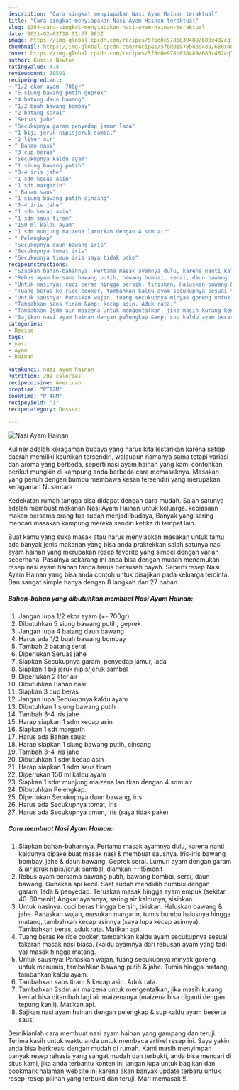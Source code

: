 ```yaml
---
description: "Cara singkat menyiapakan Nasi Ayam Hainan teraktual"
title: "Cara singkat menyiapakan Nasi Ayam Hainan teraktual"
slug: 1384-cara-singkat-menyiapakan-nasi-ayam-hainan-teraktual
date: 2021-02-02T18:01:57.983Z
image: https://img-global.cpcdn.com/recipes/5f6d0e978b830489/680x482cq70/nasi-ayam-hainan-foto-resep-utama.jpg
thumbnail: https://img-global.cpcdn.com/recipes/5f6d0e978b830489/680x482cq70/nasi-ayam-hainan-foto-resep-utama.jpg
cover: https://img-global.cpcdn.com/recipes/5f6d0e978b830489/680x482cq70/nasi-ayam-hainan-foto-resep-utama.jpg
author: Gussie Newton
ratingvalue: 4.8
reviewcount: 20501
recipeingredient:
- "1/2 ekor ayam  700gr"
- "5 siung bawang putih geprek"
- "4 batang daun bawang"
- "1/2 buah bawang bombay"
- "2 batang serai"
- "Seruas jahe"
- "Secukupnya garam penyedap jamur lada"
- "1 biji jeruk nipisjeruk sambal"
- "2 liter air"
- " Bahan nasi"
- "3 cup beras"
- "Secukupnya kaldu ayam"
- "1 siung bawang putih"
- "3-4 iris jahe"
- "1 sdm kecap asin"
- "1 sdt margarin"
- " Bahan saus"
- "1 siung bawang putih cincang"
- "3-4 iris jahe"
- "1 sdm kecap asin"
- "1 sdm saus tiram"
- "150 ml kaldu ayam"
- "1 sdm munjung maizena larutkan dengan 4 sdm air"
- " Pelengkap"
- "Secukupnya daun bawang iris"
- "Secukupnya tomat iris"
- "Secukupnya timun iris saya tidak pake"
recipeinstructions:
- "Siapkan bahan-bahannya. Pertama masak ayamnya dulu, karena nanti kaldunya dipake buat masak nasi &amp; membuat sausnya. Iris-iris bawang bombay, jahe &amp; daun bawang. Geprek serai. Lumuri ayam dengan garam &amp; air jeruk nipis/jeruk sambal, diamkan +-15menit"
- "Rebus ayam bersama bawang putih, bawang bombai, serai, daun bawang. Gunakan api kecil. Saat sudah mendidih bumbui dengan garam, lada &amp; penyedap. Teruskan masak hingga ayam empuk (sekitar 40-60menit) Angkat ayamnya, saring air kaldunya, sisihkan."
- "Untuk nasinya: cuci beras hingga bersih, tiriskan. Haluskan bawang &amp; jahe. Panaskan wajan, masukan margarin, tumis bumbu halusnya hingga matang, tambahkan kecap asinnya (saya lupa kecap asinnya). Tambahkan beras, aduk rata. Matikan api."
- "Tuang beras ke rice cooker, tambahkan kaldu ayam secukupnya sesuai takaran masak nasi biasa. (kaldu ayamnya dari rebusan ayam yang tadi ya) masak hingga matang."
- "Untuk sausnya: Panaskan wajan, tuang secukupnya minyak goreng untuk menumis, tambahkan bawang putih &amp; jahe. Tumis hingga matang, tambahkan kaldu ayam."
- "Tambahkan saos tiram &amp; kecap asin. Aduk rata."
- "Tambahkan 2sdm air maizena untuk mengentalkan, jika masih kurang kental bisa ditambah lagi air maizenanya.(maizena bisa diganti dengan tepung kanji). Matikan api."
- "Sajikan nasi ayam hainan dengan pelengkap &amp; sup kaldu ayam beserta saus."
categories:
- Recipe
tags:
- nasi
- ayam
- hainan

katakunci: nasi ayam hainan 
nutrition: 292 calories
recipecuisine: American
preptime: "PT12M"
cooktime: "PT48M"
recipeyield: "1"
recipecategory: Dessert

---
```



![Nasi Ayam Hainan](https://img-global.cpcdn.com/recipes/5f6d0e978b830489/680x482cq70/nasi-ayam-hainan-foto-resep-utama.jpg)

Kuliner adalah keragaman budaya yang harus kita lestarikan karena setiap daerah memiliki keunikan tersendiri, walaupun namanya sama tetapi variasi dan aroma yang berbeda, seperti nasi ayam hainan yang kami contohkan berikut mungkin di kampung anda berbeda cara memasaknya. Masakan yang penuh dengan bumbu membawa kesan tersendiri yang merupakan keragaman Nusantara



Kedekatan rumah tangga bisa didapat dengan cara mudah. Salah satunya adalah membuat makanan Nasi Ayam Hainan untuk keluarga. kebiasaan makan bersama orang tua sudah menjadi budaya, Banyak yang sering mencari masakan kampung mereka sendiri ketika di tempat lain.

Buat kamu yang suka masak atau harus menyiapkan masakan untuk tamu ada banyak jenis makanan yang bisa anda praktekkan salah satunya nasi ayam hainan yang merupakan resep favorite yang simpel dengan varian sederhana. Pasalnya sekarang ini anda bisa dengan mudah menemukan resep nasi ayam hainan tanpa harus bersusah payah.
Seperti resep Nasi Ayam Hainan yang bisa anda contoh untuk disajikan pada keluarga tercinta. Dan sangat simple hanya dengan 8 langkah dan 27 bahan.


<!--inarticleads1-->

##### Bahan-bahan yang dibutuhkan membuat Nasi Ayam Hainan:

1. Jangan lupa 1/2 ekor ayam (+- 700gr)
1. Dibutuhkan 5 siung bawang putih, geprek
1. Jangan lupa 4 batang daun bawang
1. Harus ada 1/2 buah bawang bombay
1. Tambah 2 batang serai
1. Diperlukan Seruas jahe
1. Siapkan Secukupnya garam, penyedap jamur, lada
1. Siapkan 1 biji jeruk nipis/jeruk sambal
1. Diperlukan 2 liter air
1. Dibutuhkan  Bahan nasi:
1. Siapkan 3 cup beras
1. Jangan lupa Secukupnya kaldu ayam
1. Dibutuhkan 1 siung bawang putih
1. Tambah 3-4 iris jahe
1. Harap siapkan 1 sdm kecap asin
1. Siapkan 1 sdt margarin
1. Harus ada  Bahan saus:
1. Harap siapkan 1 siung bawang putih, cincang
1. Tambah 3-4 iris jahe
1. Dibutuhkan 1 sdm kecap asin
1. Harap siapkan 1 sdm saus tiram
1. Diperlukan 150 ml kaldu ayam
1. Siapkan 1 sdm munjung maizena larutkan dengan 4 sdm air
1. Dibutuhkan  Pelengkap:
1. Diperlukan Secukupnya daun bawang, iris
1. Harus ada Secukupnya tomat, iris
1. Harus ada Secukupnya timun, iris (saya tidak pake)




<!--inarticleads2-->

##### Cara membuat  Nasi Ayam Hainan:

1. Siapkan bahan-bahannya. Pertama masak ayamnya dulu, karena nanti kaldunya dipake buat masak nasi &amp; membuat sausnya. Iris-iris bawang bombay, jahe &amp; daun bawang. Geprek serai. Lumuri ayam dengan garam &amp; air jeruk nipis/jeruk sambal, diamkan +-15menit
1. Rebus ayam bersama bawang putih, bawang bombai, serai, daun bawang. Gunakan api kecil. Saat sudah mendidih bumbui dengan garam, lada &amp; penyedap. Teruskan masak hingga ayam empuk (sekitar 40-60menit) Angkat ayamnya, saring air kaldunya, sisihkan.
1. Untuk nasinya: cuci beras hingga bersih, tiriskan. Haluskan bawang &amp; jahe. Panaskan wajan, masukan margarin, tumis bumbu halusnya hingga matang, tambahkan kecap asinnya (saya lupa kecap asinnya). Tambahkan beras, aduk rata. Matikan api.
1. Tuang beras ke rice cooker, tambahkan kaldu ayam secukupnya sesuai takaran masak nasi biasa. (kaldu ayamnya dari rebusan ayam yang tadi ya) masak hingga matang.
1. Untuk sausnya: Panaskan wajan, tuang secukupnya minyak goreng untuk menumis, tambahkan bawang putih &amp; jahe. Tumis hingga matang, tambahkan kaldu ayam.
1. Tambahkan saos tiram &amp; kecap asin. Aduk rata.
1. Tambahkan 2sdm air maizena untuk mengentalkan, jika masih kurang kental bisa ditambah lagi air maizenanya.(maizena bisa diganti dengan tepung kanji). Matikan api.
1. Sajikan nasi ayam hainan dengan pelengkap &amp; sup kaldu ayam beserta saus.




Demikianlah cara membuat nasi ayam hainan yang gampang dan teruji. Terima kasih untuk waktu anda untuk membaca artikel resep ini. Saya yakin anda bisa berkreasi dengan mudah di rumah. Kami masih menyimpan banyak resep rahasia yang sangat mudah dan terbukti, anda bisa mencari di situs kami, jika anda terbantu konten ini jangan lupa untuk bagikan dan bookmark halaman website ini karena akan banyak update terbaru untuk resep-resep pilihan yang terbukti dan teruji. Mari memasak !!. 
